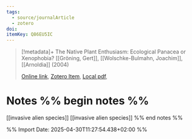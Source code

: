 ```yaml
---
tags:
  - source/journalArticle
  - zotero
doi: 
itemKey: Q86EU5IC
---
```

>[!metadata]+
> The Native Plant Enthusiasm: Ecological Panacea or Xenophobia?
> [[Gröning, Gert]], [[Wolschke-Bulmahn, Joachim]], 
> [[Arnoldia]] (2004)
> 
> [Online link](), [Zotero Item](zotero://select/library/items/Q86EU5IC), [Local pdf](file://C:/Users/aburg/Documents/references/zotero/storage/PL3LD75Y/_NativePlant.pdf), 

# Notes %% begin notes %%
[[invasive alien species]] [[invasive alien species]]
%% end notes %%




%% Import Date: 2025-04-30T11:27:54.438+02:00 %%
